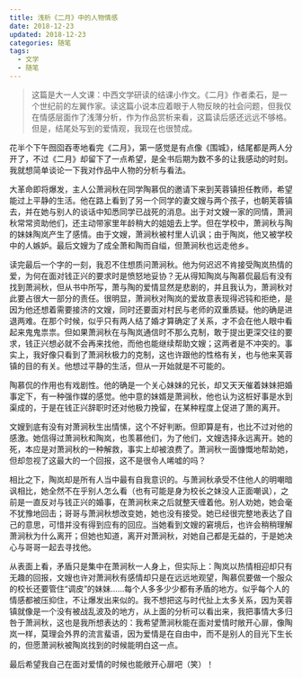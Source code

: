 ```yaml
---
title: 浅析《二月》中的人物情感
date: 2018-12-23
updated: 2018-12-23
categories: 随笔
tags:
  - 文学
  - 随笔
---
```


> 这篇是大一人文课：中西文学研读的结课小作文。《二月》作者柔石，是一个世纪前的左翼作家。读这篇小说本应着眼于人物反映的社会问题，但我仅在情感层面作了浅薄分析，作为作品赏析来看，这篇读后感还远远不够格。但是，结尾处写到的爱情观，我现在也很赞成。

花半个下午囫囵吞枣地看完《二月》，第一感觉是有点像《围城》，结尾都是两人分开了，不过《二月》却留下了一点希望，是全书后期为数不多的让我感动的时刻。我就想简单谈论一下我对作品中人物的分析与看法。

大革命即将爆发，主人公萧涧秋在同学陶慕侃的邀请下来到芙蓉镇担任教师，希望能过上平静的生活。他在路上看到了另一个同学的妻文嫂与两个孩子，也朝芙蓉镇去，并在她与别人的谈话中知悉同学已战死的消息。出于对文嫂一家的同情，萧涧秋常常资助他们，还主动带家里年龄稍大的姐姐去上学。但在学校中，萧涧秋与陶的妹妹陶岚产生了感情。由于文嫂，萧涧秋被村里人讥讽；由于陶岚，他又被学校中的人嫉妒。最后文嫂为了成全萧和陶而自缢，但萧涧秋也远走他乡。 

读完最后一个字的一刻，我忍不住想质问萧涧秋。他为何迟迟不肯接受陶岚热情的爱，为何在面对钱正兴的要求时是愤怒地妥协？无从得知陶岚与陶慕侃最后有没有找到萧涧秋，但从书中所写，萧与陶的爱情显然是悲剧的，并且我认为，萧涧秋对此要占很大一部分的责任。很明显，萧涧秋对陶岚的爱故意表现得迟钝和拒绝，是因为他还想着需要接济的文嫂，同时还要面对村民与老师的双重质疑。他的确是进退两难。在那个时候，似乎只有两人结了婚才算确定了关系，才不会在他人眼中看起来鬼鬼祟祟。但如果萧涧秋在与陶岚通信时不那么克制，敢于提出更深交往的要求，钱正兴想必就不会再来找他，而他也能继续帮助文嫂；这两者是不冲突的。事实上，我好像只看到了萧涧秋极力的克制，这也许跟他的性格有关，也与他来芙蓉镇的目的有关。他想过平静的生活，但从一开始就是不可能的。

陶慕侃的作用也有戏剧性。他的确是一个关心妹妹的兄长，却又天天催着妹妹把婚事定下，有一种强作媒的感觉。他中意的妹婿是萧涧秋，他也认为这桩好事是水到渠成的，于是在钱正兴辞职时还对他极力挽留，在某种程度上促进了萧的离开。

文嫂到底有没有对萧涧秋生出情愫，这个不好判断。但即算是有，也比不过对他的感激。她信得过萧涧秋和陶岚，也羡慕他们，为了他们，文嫂选择永远离开。她的死，本应是对萧涧秋的一种解救，事实上却被浪费了。萧涧秋一面慷慨地帮助她，但却忽视了这最大的一个回报，这不是很令人唏嘘的吗？

相比之下，陶岚却是所有人当中最有自我意识的。与萧涧秋承受不住他人的明嘲暗讽相比，她全然不在乎别人怎么看（也有可能是身为校长之妹没人正面嘲讽），之前是一直反对与钱正兴的婚事，在萧涧秋来之后就整天缠着他。别人劝她，她会毫不犹豫地回击；哥哥与萧涧秋想改变她，她也没有接受。她已经很完整地表达了自己的意思，可惜并没有得到应有的回应。当她看到文嫂的窘境后，也许会稍稍理解萧涧秋为什么离开；但她也知道，离开对萧涧秋，对她自己都是无益的，于是她决心与哥哥一起去寻找他。

从表面上看，矛盾只是集中在萧涧秋一人身上，但实际上：陶岚以热情相迎却只有无趣的回报，文嫂也许对萧涧秋有感情却只是在远远地观望，陶慕侃要做一个服众的校长还要管住“调皮”的妹妹……每个人多多少少都有矛盾的地方。似乎每个人的情感都被压抑住，不让爆发出来似的。我不想把这与时代扯上太多关系，因为芙蓉镇就像是一个没有被战乱波及的地方，从上面的分析可以看出来，我把事情大多归咎于萧涧秋，这也是我所想表达的：我希望萧涧秋能在面对爱情时敞开心扉，像陶岚一样，莫理会外界的流言蜚语，因为爱情是在自由中，而不是别人的目光下生长的，但愿萧涧秋被陶岚找到的时候能明白这一点。

最后希望我自己在面对爱情的时候也能敞开心扉吧（笑）！